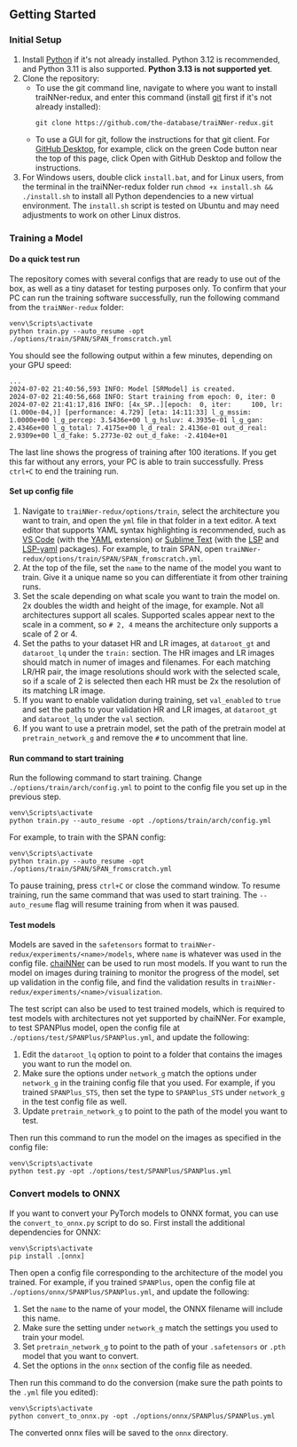 ## Getting Started

### Initial Setup
1. Install [Python](https://www.python.org/) if it's not already installed. Python 3.12 is recommended, and Python 3.11 is also supported. **Python 3.13 is not supported yet**.
2. Clone the repository:
   - To use the git command line, navigate to where you want to install traiNNer-redux, and enter this command (install [git](https://git-scm.com/) first if it's not already installed):
      ```
      git clone https://github.com/the-database/traiNNer-redux.git
      ```
   - To use a GUI for git, follow the instructions for that git client. For [GitHub Desktop](https://desktop.github.com/), for example, click on the green Code button near the top of this page, click Open with GitHub Desktop and follow the instructions.
3. For Windows users, double click `install.bat`, and for Linux users, from the terminal in the traiNNer-redux folder run `chmod +x install.sh && ./install.sh` to install all Python dependencies to a new virtual environment. The `install.sh` script is tested on Ubuntu and may need adjustments to work on other Linux distros.

### Training a Model

#### Do a quick test run
The repository comes with several configs that are ready to use out of the box, as well as a tiny dataset for testing purposes only. To confirm that your PC can run the training software successfully, run the following command from the `traiNNer-redux` folder:

```
venv\Scripts\activate
python train.py --auto_resume -opt ./options/train/SPAN/SPAN_fromscratch.yml
```

You should see the following output within a few minutes, depending on your GPU speed:

```
...
2024-07-02 21:40:56,593 INFO: Model [SRModel] is created.
2024-07-02 21:40:56,668 INFO: Start training from epoch: 0, iter: 0
2024-07-02 21:41:17,816 INFO: [4x_SP..][epoch:  0, iter:     100, lr:(1.000e-04,)] [performance: 4.729] [eta: 14:11:33] l_g_mssim: 1.0000e+00 l_g_percep: 3.5436e+00 l_g_hsluv: 4.3935e-01 l_g_gan: 2.4346e+00 l_g_total: 7.4175e+00 l_d_real: 2.4136e-01 out_d_real: 2.9309e+00 l_d_fake: 5.2773e-02 out_d_fake: -2.4104e+01
```

The last line shows the progress of training after 100 iterations. If you get this far without any errors, your PC is able to train successfully. Press `ctrl+C` to end the training run.

#### Set up config file
1. Navigate to `traiNNer-redux/options/train`, select the architecture you want to train, and open the `yml` file in that folder in a text editor. A text editor that supports YAML syntax highlighting is recommended, such as [VS Code](https://code.visualstudio.com/) (with the [YAML](https://marketplace.visualstudio.com/items?itemName=redhat.vscode-yaml) extension) or [Sublime Text](https://www.sublimetext.com/) (with the [LSP](https://packagecontrol.io/packages/LSP) and [LSP-yaml](https://packagecontrol.io/packages/LSP-yaml) packages). For example, to train SPAN, open `traiNNer-redux/options/train/SPAN/SPAN_fromscratch.yml`.
2. At the top of the file, set the `name` to the name of the model you want to train. Give it a unique name so you can differentiate it from other training runs.
3. Set the scale depending on what scale you want to train the model on. 2x doubles the width and height of the image, for example. Not all architectures support all scales. Supported scales appear next to the scale in a comment, so `# 2, 4` means the architecture only supports a scale of 2 or 4.
4. Set the paths to your dataset HR and LR images, at `dataroot_gt` and `dataroot_lq` under the `train:` section. The HR images and LR images should match in numer of images and filenames. For each matching LR/HR pair, the image resolutions should work with the selected scale, so if a scale of 2 is selected then each HR must be 2x the resolution of its matching LR image.
5. If you want to enable validation during training, set `val_enabled` to `true` and set the paths to your validation HR and LR images, at `dataroot_gt` and `dataroot_lq` under the `val` section.
6. If you want to use a pretrain model, set the path of the pretrain model at `pretrain_network_g` and remove the `#` to uncomment that line.

#### Run command to start training

Run the following command to start training. Change `./options/train/arch/config.yml` to point to the config file you set up in the previous step.
```
venv\Scripts\activate
python train.py --auto_resume -opt ./options/train/arch/config.yml
```

For example, to train with the SPAN config:
```
venv\Scripts\activate
python train.py --auto_resume -opt ./options/train/SPAN/SPAN_fromscratch.yml
```

To pause training, press `ctrl+C` or close the command window. To resume training, run the same command that was used to start training. The `--auto_resume` flag will resume training from when it was paused.

#### Test models

Models are saved in the `safetensors` format to `traiNNer-redux/experiments/<name>/models`, where `name` is whatever was used in the config file. [chaiNNer](https://github.com/chaiNNer-org/chaiNNer) can be used to run most models. If you want to run the model on images during training to monitor the progress of the model, set up validation in the config file, and find the validation results in `traiNNer-redux/experiments/<name>/visualization`.

The test script can also be used to test trained models, which is required to test models with architectures not yet supported by chaiNNer. For example, to test SPANPlus model, open the config file at `./options/test/SPANPlus/SPANPlus.yml`, and update the following:
1. Edit the `dataroot_lq` option to point to a folder that contains the images you want to run the model on.
2. Make sure the options under `network_g` match the options under `network_g` in the training config file that you used. For example, if you trained `SPANPlus_STS`, then set the type to `SPANPlus_STS` under `network_g` in the test config file as well.
3. Update `pretrain_network_g` to point to the path of the model you want to test.

Then run this command to run the model on the images as specified in the config file:
```
venv\Scripts\activate
python test.py -opt ./options/test/SPANPlus/SPANPlus.yml
```

### Convert models to ONNX

If you want to convert your PyTorch models to ONNX format, you can use the `convert_to_onnx.py` script to do so. First install the additional dependencies for ONNX:
```
venv\Scripts\activate
pip install .[onnx]
```

Then open a config file corresponding to the architecture of the model you trained. For example, if you trained `SPANPlus`, open the config file at `./options/onnx/SPANPlus/SPANPlus.yml`, and update the following:
1. Set the `name` to the name of your model, the ONNX filename will include this name.
2. Make sure the setting under `network_g` match the settings you used to train your model.
3. Set `pretrain_network_g` to point to the path of your `.safetensors` or `.pth` model that you want to convert.
4. Set the options in the `onnx` section of the config file as needed.

Then run this command to do the conversion (make sure the path points to the `.yml` file you edited):

```
venv\Scripts\activate
python convert_to_onnx.py -opt ./options/onnx/SPANPlus/SPANPlus.yml
```

The converted onnx files will be saved to the `onnx` directory.
